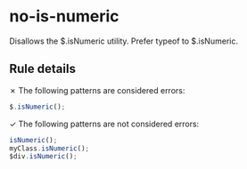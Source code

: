# no-is-numeric

Disallows the $.isNumeric utility. Prefer typeof to $.isNumeric.

## Rule details

✗ The following patterns are considered errors:
```js
$.isNumeric();
```

✓ The following patterns are not considered errors:
```js
isNumeric();
myClass.isNumeric();
$div.isNumeric();
```
